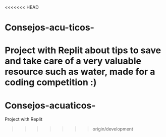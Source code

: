 <<<<<<< HEAD
# Consejos-acu-ticos-
Project with Replit about tips to save and take care of a very valuable resource such as water, made for a coding competition :)
=======
# Consejos-acuaticos-
Project with Replit
>>>>>>> origin/development
